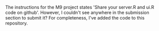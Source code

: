 The instructions for the M9 project states 'Share your server.R and ui.R code on github'. However, I couldn't see anywhere in the submission section to submit it? For completeness, I've added the code to this repository.
